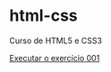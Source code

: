 # html-css
 Curso de HTML5 e CSS3

<a href="https://mateusreisz.github.io/html-css/exercicios/ex001/index.html">Executar o exercício 001</a>
